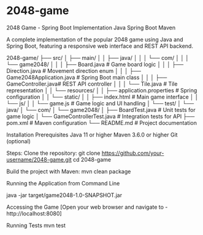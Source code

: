 # 2048-game
2048 Game - Spring Boot Implementation
Java
Spring Boot
Maven

A complete implementation of the popular 2048 game using Java and Spring Boot, featuring a responsive web interface and REST API backend.

2048-game/
├── src/
│   ├── main/
│   │   ├── java/
│   │   │   └── com/
│   │   │       └── game2048/
│   │   │           ├── Board.java         # Game board logic
│   │   │           ├── Direction.java     # Movement direction enum
│   │   │           ├── Game2048Application.java # Spring Boot main class
│   │   │           ├── GameController.java# REST API controller
│   │   │           └── Tile.java          # Tile representation
│   │   └── resources/
│   │       ├── application.properties      # Spring configuration
│   │       └── static/
│   │           ├── index.html             # Main game interface
│   │           └── js/
│   │               └── game.js            # Game logic and UI handling
│   └── test/
│       └── java/
│           └── com/
│               └── game2048/
│                   ├── BoardTest.java      # Unit tests for game logic
│                   └── GameControllerTest.java # Integration tests for API
├── pom.xml                                # Maven configuration
└── README.md                              # Project documentation


Installation Prerequisites
Java 11 or higher
Maven 3.6.0 or higher
Git (optional)

Steps:
Clone the repository:
git clone https://github.com/your-username/2048-game.git
cd 2048-game


Build the project with Maven:
mvn clean package

Running the Application from Command Line

java -jar target/game2048-1.0-SNAPSHOT.jar

Accessing the Game [Open your web browser and navigate to - http://localhost:8080]

Running Tests
mvn test
